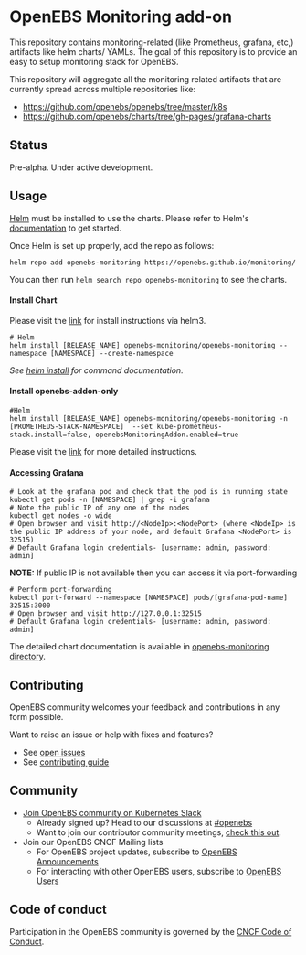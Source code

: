 # OpenEBS Monitoring add-on

This repository contains monitoring-related (like Prometheus, grafana, etc,) artifacts like helm charts/ YAMLs. The goal of this repository is to provide an easy to setup monitoring stack for OpenEBS.

This repository will aggregate all the monitoring related artifacts that are currently spread across multiple repositories like:

- https://github.com/openebs/openebs/tree/master/k8s
- https://github.com/openebs/charts/tree/gh-pages/grafana-charts

## Status

Pre-alpha. Under active development.

## Usage

[Helm](https://helm.sh) must be installed to use the charts.
Please refer to Helm's [documentation](https://helm.sh/docs/) to get started.

Once Helm is set up properly, add the repo as follows:

```console
helm repo add openebs-monitoring https://openebs.github.io/monitoring/
```

You can then run `helm search repo openebs-monitoring` to see the charts.

#### Install Chart

Please visit the [link](https://openebs.github.io/monitoring/) for install instructions via helm3.

```console
# Helm
helm install [RELEASE_NAME] openebs-monitoring/openebs-monitoring --namespace [NAMESPACE] --create-namespace
```

_See [helm install](https://helm.sh/docs/helm/helm_install/) for command documentation._

#### Install openebs-addon-only

```console
#Helm
helm install [RELEASE_NAME] openebs-monitoring/openebs-monitoring -n  [PROMETHEUS-STACK-NAMESPACE]  --set kube-prometheus-stack.install=false, openebsMonitoringAddon.enabled=true
```
Please visit the [link](https://openebs.github.io/monitoring/docs/guide.md) for more detailed instructions.


#### Accessing Grafana

```console
# Look at the grafana pod and check that the pod is in running state
kubectl get pods -n [NAMESPACE] | grep -i grafana
# Note the public IP of any one of the nodes
kubectl get nodes -o wide
# Open browser and visit http://<NodeIp>:<NodePort> (where <NodeIp> is the public IP address of your node, and default Grafana <NodePort> is 32515)
# Default Grafana login credentials- [username: admin, password: admin]
```

**NOTE:** If public IP is not available then you can access it via port-forwarding

```console
# Perform port-forwarding
kubectl port-forward --namespace [NAMESPACE] pods/[grafana-pod-name] 32515:3000
# Open browser and visit http://127.0.0.1:32515
# Default Grafana login credentials- [username: admin, password: admin]
```

<!-- Keep full URL links to repo files because this README syncs from main to gh-pages.  -->
The detailed chart documentation is available in [openebs-monitoring directory](https://github.com/openebs/monitoring/blob/develop/deploy/charts/openebs-monitoring/README.md).

## Contributing

OpenEBS community welcomes your feedback and contributions in any form possible.

Want to raise an issue or help with fixes and features?
- See [open issues](https://github.com/openebs/openebs/issues)
- See [contributing guide](./CONTRIBUTING.md)

## Community

- [Join OpenEBS community on Kubernetes Slack](https://kubernetes.slack.com)
  - Already signed up? Head to our discussions at [#openebs](https://kubernetes.slack.com/messages/openebs/)
  - Want to join our contributor community meetings, [check this out](https://github.com/openebs/openebs/blob/master/community/README.md).
- Join our OpenEBS CNCF Mailing lists
  - For OpenEBS project updates, subscribe to [OpenEBS Announcements](https://lists.cncf.io/g/cncf-openebs-announcements)
  - For interacting with other OpenEBS users, subscribe to [OpenEBS Users](https://lists.cncf.io/g/cncf-openebs-users)

## Code of conduct

Participation in the OpenEBS community is governed by the [CNCF Code of Conduct](https://github.com/cncf/foundation/blob/master/code-of-conduct.md).
